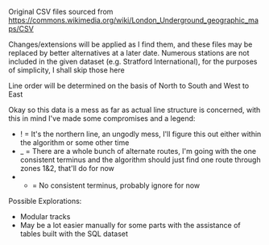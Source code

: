 Original CSV files sourced from https://commons.wikimedia.org/wiki/London_Underground_geographic_maps/CSV

Changes/extensions will be applied as I find them, and these files may be replaced by better alternatives at a later date.
Numerous stations are not included in the given dataset (e.g. Stratford International), for the purposes of simplicity, I shall skip those here

Line order will be determined on the basis of North to South and West to East

Okay so this data is a mess as far as actual line structure is concerned, with this in mind I've made some compromises and a legend:
 - ! = It's the northern line, an ungodly mess, I'll figure this out either within the algorithm or some other time
 - _ = There are a whole bunch of alternate routes, I'm going with the one consistent terminus and the algorithm should just find one route through zones 1&2, that'll do for now
 - * = No consistent terminus, probably ignore for now



Possible Explorations:
 - Modular tracks
 - May be a lot easier manually for some parts with the assistance of tables built with the SQL dataset
